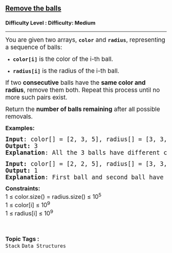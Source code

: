 <h2><a href="https://www.geeksforgeeks.org/problems/remove-the-balls--170647/1?_gl=1*1p5jalh*_up*MQ..*_gs*MQ..&gclid=CjwKCAjwr5_CBhBlEiwAzfwYuA8Vfp0kUthp2vu-zlDOxtCB-u39N41qTm3hXnULHSy61nhPUKhRshoCSJkQAvD_BwE&gbraid=0AAAAAC9yBkAH3pnPB2-hlDgwYG59eMSeV">Remove the balls</a></h2><h3>Difficulty Level : Difficulty: Medium</h3><hr><div class="problems_problem_content__Xm_eO"><p data-start="103" data-end="184"><span style="font-size: 14pt;">You are given two arrays, <strong><code data-start="129" data-end="136">color</code></strong> and <strong><code data-start="141" data-end="149">radius</code></strong>, representing a sequence of balls:</span></p>
<ul data-start="186" data-end="277">
<li data-start="186" data-end="231"><span style="font-size: 14pt;"> </span>
<p data-start="188" data-end="231"><span style="font-size: 14pt;"><code data-start="188" data-end="198"><strong>color[i]</strong></code> is the color of the i-th ball.</span></p>
<span style="font-size: 14pt;"> </span></li>
<li data-start="232" data-end="277"><span style="font-size: 14pt;"> </span>
<p data-start="234" data-end="277"><span style="font-size: 14pt;"><strong><code data-start="234" data-end="245">radius[i]</code></strong> is the radius of the i-th ball.</span></p>
<span style="font-size: 14pt;"> </span></li>
</ul>
<p data-start="279" data-end="413"><span style="font-size: 14pt;">If two <strong data-start="286" data-end="301">consecutive</strong> balls have the <strong data-start="317" data-end="342">same color and radius</strong>, remove them both. Repeat this process until no more such pairs exist.</span></p>
<p class="" data-start="166" data-end="269"><span style="font-size: 14pt;"> </span></p>
<p data-start="415" data-end="484"><span style="font-size: 14pt;">Return the <strong data-start="426" data-end="455">number of balls remaining</strong> after all possible removals.</span></p>
<p><span style="font-size: 18px;"><strong>Examples:</strong></span></p>
<pre><span style="font-size: 14pt;"><strong>Input</strong>: color[] = [2, 3, 5], radius[] = [3, 3, 5]
<strong>Output: </strong>3
<strong>Explanation</strong>: All the 3 balls have different colors and radius.</span></pre>
<pre><span style="font-size: 14pt;"><strong>Input: </strong>color[] = [2, 2, 5], radius[] = [3, 3, 5]<strong><br>Output:</strong> 1
<strong>Explanation</strong>: </span><span style="font-size: 18.6667px;">First ball and second ball have same color 2 and same radius 3. So, after removing only one ball is left. It cannot be removed from the array. Hence, the final array has length 1.</span></pre>
<p><span style="font-size: 18px;"><strong>Constraints:</strong><br>1 ≤ color.size() = radius.size() ≤ 10<sup>5</sup><br>1 ≤ color[i] ≤ 10<sup>9</sup></span><span style="font-size: 18px;"><sup> <br></sup></span><span style="font-size: 18px;">1 ≤ radius[i] ≤ 10<sup>9</sup></span><span style="font-size: 18px;"><sup> &nbsp;</sup></span><sup>&nbsp; &nbsp; &nbsp; &nbsp; &nbsp; &nbsp; &nbsp; &nbsp; &nbsp; &nbsp; &nbsp; &nbsp; &nbsp; &nbsp; &nbsp; &nbsp; &nbsp; &nbsp; &nbsp; &nbsp; &nbsp; &nbsp; &nbsp; &nbsp; &nbsp; &nbsp; &nbsp; &nbsp; &nbsp; &nbsp; &nbsp; &nbsp; &nbsp; &nbsp; &nbsp; &nbsp; &nbsp; &nbsp; &nbsp; &nbsp; &nbsp; &nbsp; &nbsp; &nbsp; &nbsp; &nbsp; &nbsp; &nbsp; &nbsp; &nbsp; &nbsp; &nbsp; &nbsp; &nbsp; &nbsp; &nbsp; &nbsp; &nbsp; &nbsp; &nbsp; &nbsp; &nbsp; &nbsp; &nbsp; &nbsp; &nbsp; &nbsp; &nbsp; &nbsp;</sup></p></div><br><p><span style=font-size:18px><strong>Topic Tags : </strong><br><code>Stack</code>&nbsp;<code>Data Structures</code>&nbsp;
